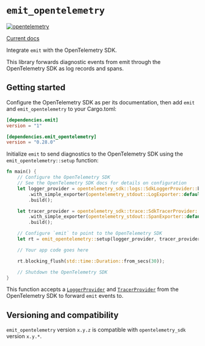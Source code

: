# `emit_opentelemetry`

[![opentelemetry](https://github.com/emit-rs/emit_opentelemetry/actions/workflows/opentelemetry.yml/badge.svg)](https://github.com/emit-rs/emit_opentelemetry/actions/workflows/opentelemetry.yml)

[Current docs](https://docs.rs/emit_opentelemetry/0.28.0/emit_opentelemetry/index.html)

Integrate `emit` with the OpenTelemetry SDK.

This library forwards diagnostic events from emit through the OpenTelemetry SDK as log records and spans.

## Getting started

Configure the OpenTelemetry SDK as per its documentation, then add `emit` and `emit_opentelemetry` to your Cargo.toml:

```toml
[dependencies.emit]
version = "1"

[dependencies.emit_opentelemetry]
version = "0.28.0"
```

Initialize `emit` to send diagnostics to the OpenTelemetry SDK using the `emit_opentelemetry::setup` function:

```rust
fn main() {
    // Configure the OpenTelemetry SDK
    // See the OpenTelemetry SDK docs for details on configuration
    let logger_provider = opentelemetry_sdk::logs::SdkLoggerProvider::builder()
        .with_simple_exporter(opentelemetry_stdout::LogExporter::default())
        .build();

    let tracer_provider = opentelemetry_sdk::trace::SdkTracerProvider::builder()
        .with_simple_exporter(opentelemetry_stdout::SpanExporter::default())
        .build();

    // Configure `emit` to point to the OpenTelemetry SDK
    let rt = emit_opentelemetry::setup(logger_provider, tracer_provider).init();

    // Your app code goes here

    rt.blocking_flush(std::time::Duration::from_secs(30));

    // Shutdown the OpenTelemetry SDK
}
```

This function accepts a [`LoggerProvider`](https://docs.rs/opentelemetry/0.28/opentelemetry/logs/trait.LoggerProvider.html) and [`TracerProvider`](https://docs.rs/opentelemetry/0.28/opentelemetry/trace/trait.TracerProvider.html) from the OpenTelemetry SDK to forward `emit` events to.

## Versioning and compatibility

`emit_opentelemetry` version `x.y.z` is compatible with `opentelemetry_sdk` version `x.y.*`.
